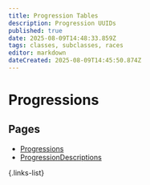 ```yaml
---
title: Progression Tables
description: Progression UUIDs
published: true
date: 2025-08-09T14:48:33.859Z
tags: classes, subclasses, races
editor: markdown
dateCreated: 2025-08-09T14:45:50.874Z
---
```


# Progressions

## Pages
- [Progressions](https://wiki.bg3.community/en/Information/Progression/Progressions)
- [ProgressionDescriptions](https://wiki.bg3.community/en/Information/Progression/ProgressionDescriptions)

{.links-list}
